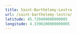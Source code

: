 ```yaml
---
title: Saint-Barthélemy-Lestra
url: /saint-barthelemy-lestra/
latitude: 45.720400000000005
longitude: 4.3390200000000005
---
```

